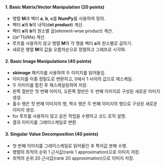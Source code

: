 #### 1. Basic Matrix/Vector Manipulation (20 points)
- 행렬 **M**과 벡터 **a**, **b**, **c**를 **NumPy**를 사용하여 정의.
- 벡터 **a**와 **b**의 내적(d**ot product**) 계산.
- 벡터 **a**와 **b**의 원소별 곱(element-wise product) 계산.
- \((a^Tb)Ma\) 계산.
- 루프를 사용하지 않고 행렬 **M**의 각 행을 벡터 **a**와 원소별로 곱하기.
- 새로운 행렬 **M**의 값을 오름차순으로 정렬하고 그래프로 시각화.

#### 2. Basic Image Manipulations (40 points)
- **skimage** 패키지를 사용하여 두 이미지를 읽어들임.
- 이미지를 이중 정밀도로 변환하고, 0에서 1 사이의 값으로 재스케일.
- 두 이미지를 합친 후 재스케일링하여 저장.
- 왼쪽 절반은 첫 번째 이미지, 오른쪽 절반은 두 번째 이미지로 구성된 새로운 이미지 생성.
- 홀수 행은 첫 번째 이미지의 행, 짝수 행은 두 번째 이미지의 행으로 구성된 새로운 이미지 생성.
- for 루프를 사용하지 않고 같은 작업을 수행하고 코드 로직 설명.
- 결과 이미지를 그레이스케일로 변환.

#### 3. Singular Value Decomposition (40 points)
- 첫 번째 이미지를 그레이스케일로 읽어들인 후 특이값 분해 수행.
- 행렬의 최적의 순위 1 근사값(rank 1 approximation)으로 이미지 저장.
- 최적의 순위 20 근사값(rank 20 approximation)으로 이미지 저장.
